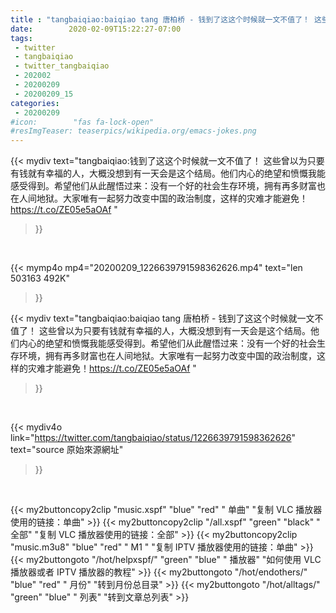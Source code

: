 ```yaml
---
title : "tangbaiqiao:baiqiao tang 唐柏桥 - 钱到了这这个时候就一文不值了！ 这些曾以为只要有钱就有幸福的人，大概没想到有一天会是这个结局。他们内心的绝望和愤慨我能感受得到。希望他们从此醒悟过来：没有一个好的社会生存环境，拥有再多财富也在人间地狱。大家唯有一起努力改变中国的政治制度，这样的灾难才能避免！https://t.co/ZE05e5aOAf "
date:        2020-02-09T15:22:27-07:00
tags:
 - twitter
 - tangbaiqiao
 - twitter_tangbaiqiao
 - 202002
 - 20200209
 - 20200209_15
categories:
 - 20200209
#icon:        "fas fa-lock-open"
#resImgTeaser: teaserpics/wikipedia.org/emacs-jokes.png
---
```


{{< mydiv text="tangbaiqiao:钱到了这这个时候就一文不值了！ 这些曾以为只要有钱就有幸福的人，大概没想到有一天会是这个结局。他们内心的绝望和愤慨我能感受得到。希望他们从此醒悟过来：没有一个好的社会生存环境，拥有再多财富也在人间地狱。大家唯有一起努力改变中国的政治制度，这样的灾难才能避免！https://t.co/ZE05e5aOAf "
>}}
<br>


{{< mymp4o mp4="20200209_1226639791598362626.mp4"
text="len 503163    492K"
>}}


{{< mydiv text="tangbaiqiao:baiqiao tang 唐柏桥 - 钱到了这这个时候就一文不值了！ 这些曾以为只要有钱就有幸福的人，大概没想到有一天会是这个结局。他们内心的绝望和愤慨我能感受得到。希望他们从此醒悟过来：没有一个好的社会生存环境，拥有再多财富也在人间地狱。大家唯有一起努力改变中国的政治制度，这样的灾难才能避免！https://t.co/ZE05e5aOAf "
>}}
<br>

{{< mydiv4o link="https://twitter.com/tangbaiqiao/status/1226639791598362626"
text="source 原始來源網址"
>}}


<br>



{{< my2buttoncopy2clip "music.xspf"        "blue"   "red"    " 单曲"  "复制 VLC 播放器使用的链接：单曲" >}} {{< my2buttoncopy2clip "/all.xspf"         "green"  "black"  " 全部"  "复制 VLC 播放器使用的链接：全部" >}} {{< my2buttoncopy2clip "music.m3u8"        "blue"   "red"    " M1 "    "复制 IPTV 播放器使用的链接：单曲" >}} {{< my2buttongoto      "/hot/helpxspf/"    "green"  "blue"   " 播放器" "如何使用 VLC 播放器或者 IPTV 播放器的教程" >}} {{< my2buttongoto      "/hot/endothers/"   "blue"   "red"    " 月份"   "转到月份总目录" >}} {{< my2buttongoto      "/hot/alltags/"     "green"  "blue"   " 列表"   "转到文章总列表" >}} 
